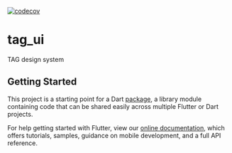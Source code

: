 [![codecov](https://codecov.io/github/ipti/br.tag.app.ui/branch/develop/graph/badge.svg?token=JO1FQQBPX5)](https://codecov.io/github/ipti/br.tag.app.ui)
# tag_ui

TAG design system 

## Getting Started

This project is a starting point for a Dart
[package](https://flutter.dev/developing-packages/),
a library module containing code that can be shared easily across
multiple Flutter or Dart projects.

For help getting started with Flutter, view our 
[online documentation](https://flutter.dev/docs), which offers tutorials, 
samples, guidance on mobile development, and a full API reference.
